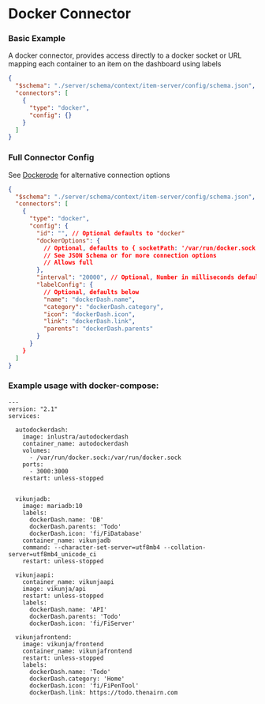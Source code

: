 # Docker Connector

### Basic Example

A docker connector, provides access directly to a docker socket or URL mapping each container to an item on the dashboard using labels


```json
{
  "$schema": "./server/schema/context/item-server/config/schema.json",
  "connectors": [
    {
      "type": "docker",
      "config": {}
    }
  ]
}
```

### Full Connector Config

See [Dockerode](https://www.npmjs.com/package/dockerode) for alternative connection options

```json
{
  "$schema": "./server/schema/context/item-server/config/schema.json",
  "connectors": [
    {
      "type": "docker",
      "config": {
        "id": "", // Optional defaults to "docker"
        "dockerOptions": {
          // Optional, defaults to { socketPath: '/var/run/docker.sock' }
          // See JSON Schema or for more connection options
          // Allows full
        },
        "interval": "20000", // Optional, Number in milliseconds defaults to 20 seconds
        "labelConfig": {
          // Optional, defaults below
          "name": "dockerDash.name",
          "category": "dockerDash.category",
          "icon": "dockerDash.icon",
          "link": "dockerDash.link",
          "parents": "dockerDash.parents"
        }
      }
    }
  ]
}
```

### Example usage with docker-compose:

```
---
version: "2.1"
services:

  autodockerdash:
    image: inlustra/autodockerdash
    container_name: autodockerdash
    volumes:
      - /var/run/docker.sock:/var/run/docker.sock
    ports:
      - 3000:3000
    restart: unless-stopped


  vikunjadb:
    image: mariadb:10
    labels:
      dockerDash.name: 'DB'
      dockerDash.parents: 'Todo'
      dockerDash.icon: 'fi/FiDatabase'
    container_name: vikunjadb
    command: --character-set-server=utf8mb4 --collation-server=utf8mb4_unicode_ci
    restart: unless-stopped

  vikunjaapi:
    container_name: vikunjaapi
    image: vikunja/api
    restart: unless-stopped
    labels:
      dockerDash.name: 'API'
      dockerDash.parents: 'Todo'
      dockerDash.icon: 'fi/FiServer'

  vikunjafrontend:
    image: vikunja/frontend
    container_name: vikunjafrontend
    restart: unless-stopped
    labels:
      dockerDash.name: 'Todo'
      dockerDash.category: 'Home'
      dockerDash.icon: 'fi/FiPenTool'
      dockerDash.link: https://todo.thenairn.com
```

